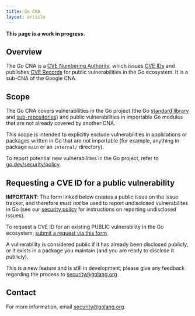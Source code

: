 ```yaml
---
title: Go CNA
layout: article
---
```


**This page is a work in progress.**

## Overview
The Go CNA is a
[CVE Numbering Authority](https://www.cve.org/ProgramOrganization/CNAs), which issues
[CVE IDs](https://www.cve.org/ResourcesSupport/Glossary?activeTerm=glossaryCVEID) and publishes
[CVE Records](https://www.cve.org/ResourcesSupport/Glossary?activeTerm=glossaryRecord)
for public vulnerabilities in the Go ecosystem. It is a sub-CNA of the Google CNA.

## Scope
The Go CNA covers vulnerabilities in the Go project (the Go
[standard library](https://pkg.go.dev/std) and
[sub-repositories](https://pkg.go.dev/golang.org/x)) and public vulnerabilities
in importable Go modules that are not already covered by another CNA.

This scope is intended to explicitly exclude vulnerabilities in applications or
packages written in Go that are not importable (for example, anything in
package `main` or an `internal/` directory).

To report potential new vulnerabilities in the Go project, refer to
[go.dev/security/policy](https://go.dev/security/policy).

## Requesting a CVE ID for a public vulnerability

**IMPORTANT**: The form linked below creates a public issue on the issue tracker, and therefore
*must not* be used to report undisclosed vulnerabilites in Go (see our
[security policy](https://go.dev/security/policy) for instructions on reporting
undisclosed issues).

To request a CVE ID for an existing PUBLIC vulnerability in the Go ecosystem,
[submit a request via this form](https://github.com/golang/vulndb/issues/new?assignees=&labels=Needs+Triage%2CDirect+External+Report&template=new_third_party_vuln.yml&title=x%2Fvulndb%3A+potential+Go+vuln+in+%3Cpackage%3E).

A vulnerability is considered public if it has already been disclosed publicly, or it exists in a
package you maintain (and you are ready to disclose it publicly).

This is a new feature and is still in development; please give any feedback
regarding the process to security@golang.org.

## Contact

For more information, email security@golang.org.

